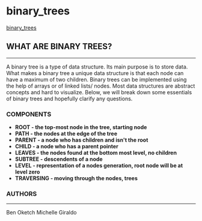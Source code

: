 # binary_trees
[binary_trees](https://th.bing.com/th/id/R.dd5f7995ce21060454af9b3eea134948?rik=tCc5ekgrekXdsA&riu=http%3a%2f%2fwww.sirenix.net%2fContent%2fimg%2fgallery%2fodininspector%2fLists2.png&ehk=RQlFFPO20Aeg6rxpyIf4zFaOllyOAxQ0uJhVtJch7Uw%3d&risl=&pid=ImgRaw&r=0)

## WHAT ARE BINARY TREES?
---
A binary tree is a type of data structure. Its main purpose is to store data. What makes a binary tree a unique data structure is that each node can have a maximum of two children. Binary trees can be implemented using the help of arrays or of linked lists/ nodes. Most data structures are abstract concepts and hard to visualize. Below, we will break down some essentials of binary trees and hopefully clarify any questions.

### COMPONENTS
* **ROOT - the top-most node in the tree, starting node**
* **PATH - the nodes at the edge of the tree**
* **PARENT - a node who has children and isn't the root**
* **CHILD - a node who has a parent pointer**
* **LEAVES - the nodes found at the bottom most level, no children**
* **SUBTREE - descendents of a node**
* **LEVEL - representation of a nodes generation, root node will be at level zero**
* **TRAVERSING - moving through the nodes, trees**

### AUTHORS
---
Ben Oketch
Michelle Giraldo
